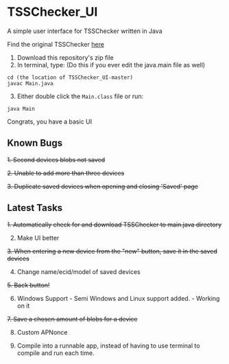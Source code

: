 # TSSChecker_UI
A simple user interface for TSSChecker written in Java

Find the original TSSChecker [here](https://github.com/tihmstar/tsschecker)

1. Download this repository's zip file
2. In terminal, type: (Do this if you ever edit the java.main file as well)
```
cd (the location of TSSChecker_UI-master)
javac Main.java
```
3. Either double click the `Main.class` file or run:
```
java Main
```

Congrats, you have a basic UI


## Known Bugs

~~1. Second devices blobs not saved~~

~~2. Unable to add more than three devices~~

~~3. Duplicate saved devices when opening and closing 'Saved' page~~



## Latest Tasks

~~1. Automatically check for and download TSSChecker to main.java directory~~

2. Make UI better

~~3. When entering a new device from the "new" button, save it in the saved devices~~

4. Change name/ecid/model of saved devices

~~5. Back button!~~

6. Windows Support - Semi Windows and Linux support added. - Working on it

~~7. Save a chosen amount of blobs for a device~~

8. Custom APNonce

9. Compile into a runnable app, instead of having to use terminal to compile and run each time.
